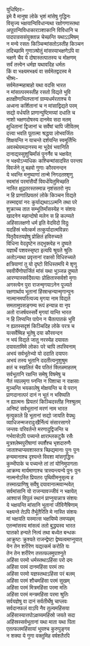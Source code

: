 युधिष्ठिरः-   
इमे वै मानुषा लोके भृशं मांसेषु गृद्धिनः  
विसृज्य भक्षयान्विविधान्यथा रक्षोगणास्तथा  
अपूपान्विविधाकाराञ्शाकानि विविधानि च  
पादपान्रससंयुक्तान्न चेच्छन्ति यथाऽऽमिषम्  
न मन्ये रसतः किञ्चिन्मांसतोऽस्तीह किञ्चन  
तदिच्छामि गुणाञ्श्रोतुं मांसस्याभक्षणेऽपि वा  
भक्षणे चैव ये दोषास्तत्पातस्य च मोक्षणम्  
सर्वं तत्त्वेन धर्मज्ञ यथावदिह धर्मतः  
किं वा भक्ष्यमभक्ष्यं वा सर्वमेतद्वदस्व मे  
भीष्मः-  
सर्वमेतन्महाबाहो यथा वदसि भारत  
न मांसात्परमस्तीह रसतो विद्यते भुवि  
क्षतक्षीणाभितप्तानां ग्राम्यधर्मरताश्च ये  
अध्वना कर्शितानां च न मांसाद्विद्यते परम्  
सद्यो वर्धयति प्राणान्पुष्टिमग्र्यां दधाति च  
नाशो भक्षणदोषस्य दानमेव सदा मतम्  
क्षुधितानां द्विजानां च सर्वेषां चापि जीवितम्  
दत्त्वा भवति पूतात्मा श्रद्धया लोभवर्जितः  
शिक्षयन्ति न याचन्ते दर्शयन्ति स्वमूर्तिभिः  
अवस्थेयमदानस्य मा भूदेवं भवानिति  
दानाद्यस्सुशुचिर्मांसं पुनर्नैव च भक्षयेत्  
न भक्ष्योऽभ्यधिकः कश्चिन्मांसादस्ति परन्तप  
विवर्जने तु बहवो गुणाः कौरवनन्दन  
ये भवन्ति मनुष्याणां तान्मे निगदतश्शृणु  
स्वमांसं परमांसैर्यो विवर्धयितुमिच्छति  
नास्ति क्षुद्रतरस्तस्मान्न नृशंसतरो नृप  
न हि प्राणात्प्रियतरं लोके किञ्चन विद्यते  
तस्माद्दयां नरः कुर्याद्यथाऽऽत्मनि तथा परे  
शुक्राच्च तात सम्भूतिर्मांसस्येह न संशयः  
खादनेन महान्दोषो मलेन स हि कल्प्यते  
अहिंसालक्षणो धर्म इति वेदविदो विदुः  
यदहिंस्रं भवेत्कर्म तत्कुर्यादात्मविन्नरः  
पितृदैवतयज्ञेषु प्रोक्षितं हविरुच्यते  
विधिना वेददृष्टेन तद्भुक्त्वेह न दुष्यते  
यज्ञार्थे पशवस्सृष्टा इत्यपि श्रूयते श्रुतिः  
अतोऽन्यथा प्रवृत्तानां राक्षसो विधिरुच्यते  
क्षत्रियाणां तु यो दृष्टो विधिस्तमपि मे शृणु  
स्ववीर्येणोपार्जितं मांसं यथा भुञ्जन्न दुष्यते  
आरण्यास्सर्वदैवत्याः प्रोक्षितास्सर्वशो  मृगाः  
अगस्त्येन पुरा राजन्मृगयाऽनेन पूज्यते  
रक्षणार्थाय भूतानां हिंस्रान्हन्यान्मृगान्पुनः  
नात्मानमपरित्यज्य मृगया नाम विद्यते  
समतामुपसङ्गम्य रूपं हन्यान्न वा नृप  
अतो राजर्षयस्सर्वे मृगयां यान्ति भारत  
न हि लिप्यन्ति पापेन न चैतत्पातकं भुवि  
न ह्यतस्सदृशं किञ्चिदिह लोके परत्र च  
यत्सर्वेष्विह भूतेषु दया कौरवन्दन  
न भयं विद्यते जातु नरस्येह दयावतः  
दयावतामिमे लोकाः परे चापि तपस्विनाम्  
अभयं सर्वभूतेभ्यो यो ददाति दयापरः  
अभयं तस्य भूतानि ददतीत्यनुशुश्रुम  
क्षतं च स्खलितं चैव पतितं क्लिन्नमाहतम्  
सर्वभूतानि रक्षन्ति समेषु विषमेषु च  
नैतं व्यालमृगा घ्नन्ति न पिशाचा न राक्षसाः  
मुञ्चन्ति भयकालेषु मोक्षयन्ति च ये परान्  
प्राणदानात्परं दानं न भूतं न भविष्यति  
न ह्यात्मनः प्रियतरं किञ्चिदस्तीह निश्श्रुतम्  
अनिष्टं सर्वभूतानां मरणं नाम भारत  
मृत्युकाले हि भूतानां सद्यो जायति वेपथुः  
व्याधिजन्मजरादुःखैर्नित्यं संसारसागरे  
जन्तवः परिवर्तन्ते मरणादुद्विजन्ति च  
गर्भवासेऽपि पच्यन्ते क्षाराम्लकटुकै रसैः  
मूत्रश्लेष्मपुरीषाणां स्पर्शैश्च भृशदारुणैः  
जाताश्चाप्यवशास्तत्र च्छिद्यमानाः पुनः पुनः  
हन्यमानाश्च दृश्यन्ते विवशा मांसगृद्धिनः  
कुम्भीपाके च पच्यन्ते तां तां योनिमुपागताः  
आक्रम्य मार्यमाणाश्च त्रास्यन्त्यन्ये पुनः पुनः  
नात्मनोऽस्ति प्रियतरः पृथिवीमनुसृत्य ह  
तस्मात्प्राणिषु सर्वेषु दयावानात्मवान्भवेत्  
सर्वमांसानि यो राजन्यावज्जीवं न भक्षयेत्  
आश्वासं विपुलं स्थानं प्राप्नुयान्नात्र संशयः  
ये भक्षयन्ति मांसानि भूतानां जीविनैषिणाम्  
भक्ष्यन्ते तेऽपि तैर्भूतैरिति मे नास्ति संशयः  
मां भक्षयति यस्मात्स भक्षयिष्ये तमप्यहम्  
एतन्मांसस्य मांसत्वं ततो बुद्ध्यस्व भारत  
घातको हन्यते नित्यं तथा बध्येत बन्धकः  
आक्रुष्टः क्रुश्यते राजन्द्वेष्टा द्वेष्यत्वमाप्नुयात्  
येन तेन शरीरेण यद्यत्कर्म करोति यः  
तेन तेन शरीरेण तत्तत्फलमुपाश्नुते  
अहिंसा परमो धर्मस्तथाऽहिंसा परो दमः  
अहिंसा परमं दानमहिंसा परमं तपः  
अहिंसा परमो यज्ञस्तथाऽहिंसा परं बलम्  
अहिंसा परमं शौचमहिंसा परमं सुखम्  
अहिंसा परमं मित्रमहिंसा परमा मतिः   
अहिंसा परमं मन्त्रमहिंसा परमा श्रुतिः  
सर्वयज्ञेषु वा दानं सर्वतीर्थेषु चाप्लवः  
सर्वदानफलं वाऽपि नैव तुल्यमहिंसया  
अहिंसास्यात्तपोऽक्षय्यमहिंस्रो जयते सदा  
अहिंस्रस्सर्वभूतानां यथा माता यथा पिता  
एतत्फलमहिंसायां भूयश्च कुरुपुङ्गव  
न शक्या ये गुणा वक्तुमिह वर्षशतैरपि  
